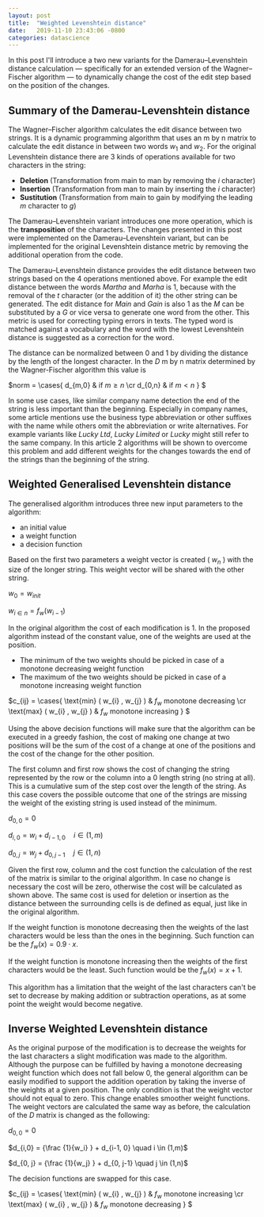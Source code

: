 ```yaml
---
layout: post
title:  "Weighted Levenshtein distance"
date:   2019-11-10 23:43:06 -0800
categories: datascience 
---
```

In this post I'll introduce a two new variants for the Damerau–Levenshtein distance calculation &mdash; specifically for an extended version of the Wagner–Fischer algorithm &mdash; to dynamically change the cost of the edit step based on the position of the changes.

## Summary of the Damerau-Levenshtein distance

The Wagner–Fischer algorithm calculates the edit disance between two strings. It is a dynamic programming algorithm that uses an m by n matrix to calculate the edit distance in between two words $w_{1}$ and $w_{2}$. For the original Levenshtein distance there are 3 kinds of operations available for two characters in the string:
- **Deletion** (Transformation from main to man by removing the *i* character)
- **Insertion** (Transformation from man to main by inserting the *i* character) 
- **Sustitution** (Transformation from main to gain by modifying the leading *m* character to *g*)

The Damerau–Levenshtein variant introduces one more operation, which is the **transposition** of the characters. The changes presented in this post were implemented on the Damerau–Levenshtein variant, but can be implemented for the original Levenshtein distance metric by removing the additional operation from the code.

The Damerau–Levenshtein distance provides the edit distance between two strings based on the 4 operations mentioned above. For example the edit distance between the words *Martha* and *Marha* is 1, because with the removal of the *t* character (or the addition of it) the other string can be generated. The edit distance for *Main* and *Gain* is also 1 as the *M* can be substituted by a *G* or vice versa to generate one word from the other. This metric is used for correcting typing errors in texts. The typed word is matched against a vocabulary and the word with the lowest Levenshtein distance is suggested as a correction for the word.

The distance can be normalized between 0 and 1 by dividing the distance by the length of the longest character. In the $D$ m by n matrix determined by the Wagner-Fischer algorithm this value is 

$norm = 
\cases{
    d_{m,0} & $\text{if } m \ge n$ \cr
    d_{0,n} & $\text{if } m \lt n$ 
}
$

In some use cases, like similar company name detection the end of the string is less important than the beginning. Especially in company names, some article mentions use the business type abbreviation or other suffixes with the name while others omit the abbreviation or write alternatives. For example variants like *Lucky Ltd*, *Lucky Limited* or *Lucky* might still refer to the same company. 
In this article 2 algorithms will be shown to overcome this problem and add different weights for the changes towards the end of the strings than the beginning of the string.

## Weighted Generalised Levenshtein distance

The generalised algorithm introduces three new input parameters to the algorithm: 
- an initial value
- a weight function
- a decision function

Based on the first two parameters a weight vector is created ( $w_{n}$ ) with the size of the longer string.
This weight vector will be shared with the other string.

$w_0 = w_{init}$

$w_{i \in n} = f_w(w_{i-1})$

In the original algorithm the cost of each modification is 1. In the proposed algorithm instead of the constant value, 
one of the weights are used at the position.
- The minimum of the two weights should be picked in case of a monotone decreasing weight function
- The maximum of the two weights should be picked in case of a monotone increasing weight function  

$c_{ij} = 
\cases{
\text{min} ( w_{i} , w_{j} ) & $f_w \text{ monotone decreasing}$ \cr
\text{max} ( w_{i} , w_{j} ) & $f_w \text{ monotone increasing}$
} 
$

Using the above decision functions will make sure that the algorithm can be executed in a greedy fashion, 
the cost of making one change at two positions will be the sum of the cost of a change at one of the positions and 
the cost of the change for the other position.

The first column and first row shows the cost of changing the string represented by the row or the column into a 0 length string (no string at all).
This is a cumulative sum of the step cost over the length of the string. 
As this case covers the possible outcome that one of the strings are missing the weight of the existing string is used instead of the minimum.

$d_{0,0}= 0$

$d_{i,0} = w_i + d_{i-1, 0}  \quad i \in (1,m)$

$d_{0, j} = w_j + d_{0, j-1} \quad j \in (1,n)$ 

Given the first row, column and the cost function the calculation of the rest of the matrix is similar to the original algorithm.
In case no change is necessary the cost will be zero, otherwise the cost will be calculated as shown above.
The same cost is used for deletion or insertion as the distance between the surrounding cells is de defined as equal, just like in the original algorithm.

If the weight function is monotone decreasing then the weights of the last characters would be less than the ones in the beginning.
Such function can be the $f_w(x) = 0.9 \cdot x$.

If the weight function is monotone increasing then the weights of the first characters would be the least.
Such function would be the $f_w(x) = x + 1$. 

This algorithm has a limitation that the weight of the last characters can't be set to decrease by making addition or subtraction operations, 
as at some point the weight would become negative. 

## Inverse Weighted Levenshtein distance

As the original purpose of the modification is to decrease the weights for the last characters a slight modification was made to the algorithm.
Although the purpose can be fulfilled by having a monotone decreasing weight function which does not fall below 0, the general algorithm can 
be easily modified to support the addition operation by taking the inverse of the weights at a given position.
The only condition is that the weight vector should not equal to zero.
This change  enables smoother weight functions. The weight vectors are calculated the same way as before, 
the calculation of the $D$ matrix is changed as the following: 

$d_{0,0}= 0$

$d_{i,0} = {\frac {1}{w_i} } + d_{i-1, 0}  \quad i \in (1,m)$

$d_{0, j} = {\frac {1}{w_j} } + d_{0, j-1} \quad j \in (1,n)$

The decision functions are swapped for this case.

$c_{ij} = 
\cases{
\text{min} ( w_{i} , w_{j} ) & $f_w \text{ monotone increasing}$ \cr
\text{max} ( w_{i} , w_{j} ) & $f_w \text{ monotone decreasing}$
} 
$
